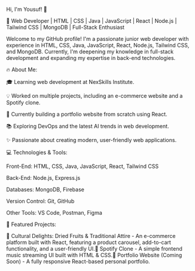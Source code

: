 Hi, I'm Yousuf! 👋

🚀 Web Developer | HTML | CSS | Java | JavaScript | React | Node.js | Tailwind CSS | MongoDB | Full-Stack Enthusiast

Welcome to my GitHub profile! I'm a passionate junior web developer with experience in HTML, CSS, Java, JavaScript, React, Node.js, Tailwind CSS, and MongoDB. Currently, I'm deepening my knowledge in full-stack development and expanding my expertise in back-end technologies.

🔥 About Me:

🎓 Learning web development at NexSkills Institute.

💡 Worked on multiple projects, including an e-commerce website and a Spotify clone.

🌱 Currently building a portfolio website from scratch using React.

📚 Exploring DevOps and the latest AI trends in web development.

✨ Passionate about creating modern, user-friendly web applications.

💻 Technologies & Tools:

Front-End: HTML, CSS, Java, JavaScript, React, Tailwind CSS

Back-End: Node.js, Express.js

Databases: MongoDB, Firebase

Version Control: Git, GitHub

Other Tools: VS Code, Postman, Figma

📌 Featured Projects:

🔹 Cultural Delights: Dried Fruits & Traditional Attire - An e-commerce platform built with React, featuring a product carousel, add-to-cart functionality, and a user-friendly UI.🔹 Spotify Clone - A simple frontend music streaming UI built with HTML & CSS.🔹 Portfolio Website (Coming Soon) - A fully responsive React-based personal portfolio.
